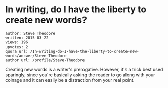 # In writing, do I have the liberty to create new words?

	author: Steve Theodore
	written: 2015-03-22
	views: 196
	upvotes: 2
	quora url: /In-writing-do-I-have-the-liberty-to-create-new-words/answer/Steve-Theodore
	author url: /profile/Steve-Theodore


Creating new words is a writer's prerogative. However, it's a trick best used sparingly, since you're basically asking the reader to go along with your coinage and it can easily be a distraction from your real point.

